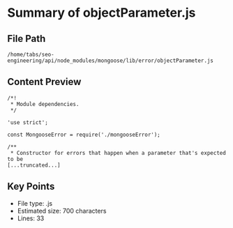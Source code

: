 # Summary of objectParameter.js
  
## File Path
`/home/tabs/seo-engineering/api/node_modules/mongoose/lib/error/objectParameter.js`

## Content Preview
```
/*!
 * Module dependencies.
 */

'use strict';

const MongooseError = require('./mongooseError');

/**
 * Constructor for errors that happen when a parameter that's expected to be
[...truncated...]
```

## Key Points
- File type: .js
- Estimated size: 700 characters
- Lines: 33

